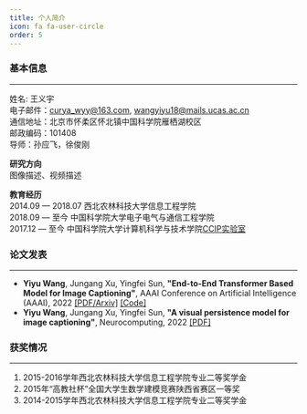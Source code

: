 ```yaml
---
title: 个人简介
icon: fa fa-user-circle
order: 5
---
```


### 基本信息
---
姓名: 王义宇 \
电子邮件：curya_wyy@163.com, wangyiyu18@mails.ucas.ac.cn\
通信地址：北京市怀柔区怀北镇中国科学院雁栖湖校区\
邮政编码：101408\
导师：孙应飞，徐俊刚

__研究方向__\
图像描述、视频描述

__教育经历__\
2014.09 — 2018.07 西北农林科技大学信息工程学院\
2018.09 — 至今 中国科学院大学电子电气与通信工程学院\
2017.12 — 至今 中国科学院大学计算机科学与技术学院[CCIP实验室](http://ccip.ucas.ac.cn/)

### 论文发表
---
+ __Yiyu Wang__, Jungang Xu, Yingfei Sun, __"End-to-End Transformer Based Model for Image Captioning"__, AAAI Conference on Artificial Intelligence (AAAI), 2022 [[PDF/Arxiv]](https://arxiv.org/abs/2203.15350) [[Code]](https://github.com/232525/PureT)
+ __Yiyu Wang__, Jungang Xu, Yingfei Sun, __"A visual persistence model for image captioning"__, Neurocomputing, 2022 [[PDF]](https://www.sciencedirect.com/science/article/pii/S0925231221014922?via%3Dihub)

### 获奖情况
---
1. 2015-2016学年西北农林科技大学信息工程学院专业二等奖学金
2. 2015年“高教社杯”全国大学生数学建模竞赛陕西省赛区一等奖
3. 2014-2015学年西北农林科技大学信息工程学院专业二等奖学金
